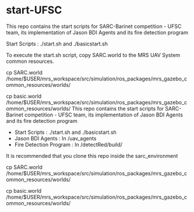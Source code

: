 # start-UFSC
This repo contains the start scripts for SARC-Barinet competition - UFSC team, its implementation of Jason BDI Agents and its fire detection program

Start Scripts : ./start.sh    and   ./basicstart.sh


To execute the start.sh script, copy SARC.world to the MRS UAV System common resources.



cp SARC.world       /home/$USER/mrs_workspace/src/simulation/ros_packages/mrs_gazebo_common_resources/worlds/

cp basic.world       /home/$USER/mrs_workspace/src/simulation/ros_packages/mrs_gazebo_common_resources/worlds/
This repo contains the start scripts for SARC-Barinet competition - UFSC team, its implementation of Jason BDI Agents and its fire detection program

* Start Scripts : ./start.sh    and   ./basicstart.sh
* Jason BDI Agents : In /uav_agents
* Fire Detection Program : In /detectRed/build/

It is recommended that you clone this repo inside the sarc_environment

cp SARC.world       /home/$USER/mrs_workspace/src/simulation/ros_packages/mrs_gazebo_common_resources/worlds/

cp basic.world       /home/$USER/mrs_workspace/src/simulation/ros_packages/mrs_gazebo_common_resources/worlds/
